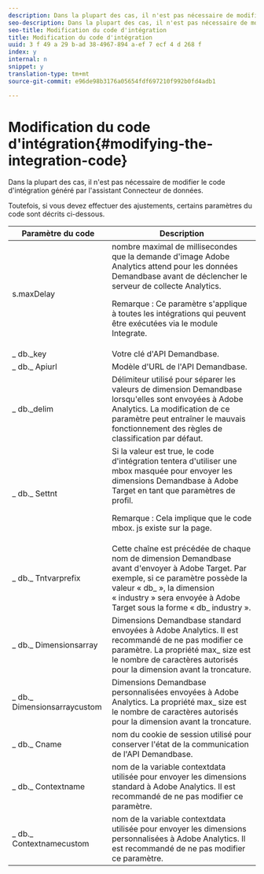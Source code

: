 ```yaml
---
description: Dans la plupart des cas, il n'est pas nécessaire de modifier le code d'intégration généré par l'assistant Connecteur de données.
seo-description: Dans la plupart des cas, il n'est pas nécessaire de modifier le code d'intégration généré par l'assistant Connecteur de données.
seo-title: Modification du code d'intégration
title: Modification du code d'intégration
uuid: 3 f 49 a 29 b-ad 38-4967-894 a-ef 7 ecf 4 d 268 f
index: y
internal: n
snippet: y
translation-type: tm+mt
source-git-commit: e96de98b3176a05654fdf697210f992b0fd4adb1

---
```



# Modification du code d'intégration{#modifying-the-integration-code}

Dans la plupart des cas, il n'est pas nécessaire de modifier le code d'intégration généré par l'assistant Connecteur de données.

Toutefois, si vous devez effectuer des ajustements, certains paramètres du code sont décrits ci-dessous.

<table id="table_5405A73CEFD44466B3C39559F4A037C9"> 
 <thead> 
  <tr> 
   <th colname="col1" class="entry"> Paramètre du code </th> 
   <th colname="col2" class="entry"> Description </th> 
  </tr>
 </thead>
 <tbody> 
  <tr> 
   <td colname="col1"> s.maxDelay </td> 
   <td colname="col2">nombre maximal de millisecondes que la demande d'image Adobe Analytics attend pour les données Demandbase avant de déclencher le serveur de collecte Analytics. <p>Remarque : Ce paramètre s'applique à toutes les intégrations qui peuvent être exécutées via le module Integrate. </p> </td> 
  </tr> 
  <tr> 
   <td colname="col1"> _ db._key </td> 
   <td colname="col2"> Votre clé d'API Demandbase. </td> 
  </tr> 
  <tr> 
   <td colname="col1"> _ db._ Apiurl </td> 
   <td colname="col2"> Modèle d'URL de l'API Demandbase. </td> 
  </tr> 
  <tr> 
   <td colname="col1"> _ db._delim </td> 
   <td colname="col2"> Délimiteur utilisé pour séparer les valeurs de dimension Demandbase lorsqu'elles sont envoyées à Adobe Analytics. La modification de ce paramètre peut entraîner le mauvais fonctionnement des règles de classification par défaut. </td> 
  </tr> 
  <tr> 
   <td colname="col1"> _ db._ Settnt </td> 
   <td colname="col2">Si la valeur est true, le code d'intégration tentera d'utiliser une mbox masquée pour envoyer les dimensions Demandbase à Adobe Target en tant que paramètres de profil. <p>Remarque : Cela implique que le code mbox. js existe sur la page. </p> </td> 
  </tr> 
  <tr> 
   <td colname="col1"> _ db._ Tntvarprefix </td> 
   <td colname="col2"> Cette chaîne est précédée de chaque nom de dimension Demandbase avant d'envoyer à Adobe Target. Par exemple, si ce paramètre possède la valeur « db_ », la dimension « industry » sera envoyée à Adobe Target sous la forme « db_ industry ». </td> 
  </tr> 
  <tr> 
   <td colname="col1"> _ db._ Dimensionsarray </td> 
   <td colname="col2"> Dimensions Demandbase standard envoyées à Adobe Analytics. Il est recommandé de ne pas modifier ce paramètre. La propriété max_ size est le nombre de caractères autorisés pour la dimension avant la troncature. </td> 
  </tr> 
  <tr> 
   <td colname="col1"> _ db._ Dimensionsarraycustom </td> 
   <td colname="col2"> Dimensions Demandbase personnalisées envoyées à Adobe Analytics. La propriété max_ size est le nombre de caractères autorisés pour la dimension avant la troncature. </td> 
  </tr> 
  <tr> 
   <td colname="col1"> _ db._ Cname </td> 
   <td colname="col2"> nom du cookie de session utilisé pour conserver l'état de la communication de l'API Demandbase. </td> 
  </tr> 
  <tr> 
   <td colname="col1"> _ db._ Contextname </td> 
   <td colname="col2"> nom de la variable contextdata utilisée pour envoyer les dimensions standard à Adobe Analytics. Il est recommandé de ne pas modifier ce paramètre. </td> 
  </tr> 
  <tr> 
   <td colname="col1"> _ db._ Contextnamecustom </td> 
   <td colname="col2"> nom de la variable contextdata utilisée pour envoyer les dimensions personnalisées à Adobe Analytics. Il est recommandé de ne pas modifier ce paramètre. </td> 
  </tr> 
 </tbody> 
</table>

